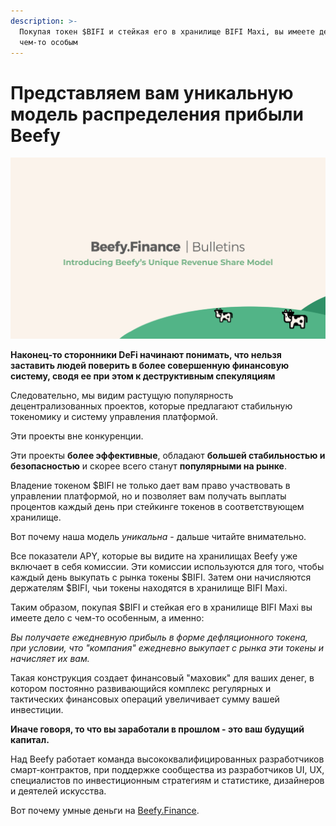 ```yaml
---
description: >-
  Покупая токен $BIFI и стейкая его в хранилище BIFI Maxi, вы имеете дело с
  чем-то особым
---
```


# Представляем вам уникальную модель распределения прибыли Beefy

![](../../.gitbook/assets/bulletin-introducing-beefys-unique-revenue-share-model.png)

**Наконец-то сторонники DeFi начинают понимать, что нельзя заставить людей поверить в более совершенную финансовую систему, сводя ее при этом к деструктивным спекуляциям**

Следовательно, мы видим растущую популярность децентрализованных проектов, которые предлагают стабильную токеномику и систему управления платформой.

Эти проекты вне конкуренции.

Эти проекты **более эффективные**, обладают **большей стабильностью и безопасностью** и скорее всего станут **популярными на рынке**.

Владение токеном $BIFI не только дает вам право участвовать в управлении платформой, но и позволяет вам получать выплаты процентов каждый день при стейкинге токенов в соответствующем хранилище.

Вот почему наша модель _уникальна_ - дальше читайте внимательно.

Все показатели APY, которые вы видите на хранилищах Beefy уже включает в себя комиссии. Эти комиссии используются для того, чтобы каждый день выкупать с рынка токены $BIFI. Затем они начисляются держателям $BIFI, чьи токены находятся в хранилище BIFI Maxi.

Таким образом, покупая $BIFI и стейкая его в хранилище BIFI Maxi вы имеете дело с чем-то особенным, а именно:

_Вы получаете ежедневную прибыль в форме дефляционного токена, при условии, что "компания" ежедневно выкупает с рынка эти токены и начисляет их вам._

Такая конструкция создает финансовый "маховик" для ваших денег, в котором постоянно развивающийся комплекс регулярных и тактических финансовых операций увеличивает сумму вашей инвестиции.

**Иначе говоря, то что вы заработали в прошлом - это ваш будущий капитал.**

Над Beefy работает команда высококвалифицированных разработчиков смарт-контрактов, при поддержке сообщества из разработчиков UI, UX, специалистов по инвестиционным стратегиям и статистике, дизайнеров и деятелей искусства.

Вот почему умные деньги на [Beefy.Finance](https://www.beefy.finance).
